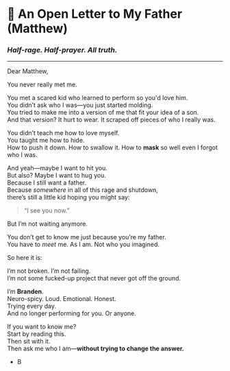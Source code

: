 # 🧾 An Open Letter to My Father (Matthew)
### *Half-rage. Half-prayer. All truth.*

---

Dear Matthew,

You never really met me.

You met a scared kid who learned to perform so you'd love him.  
You didn’t ask who I was—you just started molding.  
You tried to make me into a version of me that fit your idea of a son.  
And that version? It hurt to wear. It scraped off pieces of who I really was.

You didn’t teach me how to love myself.  
You taught me how to hide.  
How to push it down. How to swallow it. How to **mask** so well even I forgot who I was.

And yeah—maybe I want to hit you.  
But also? Maybe I want to hug you.  
Because I still want a father.  
Because *somewhere* in all of this rage and shutdown,  
there’s still a little kid hoping you might say:  
> “I see you now.”

But I’m not waiting anymore.

You don’t get to know me just because you’re my father.  
You have to *meet* me. As I am. Not who you imagined.

So here it is:

I’m not broken. I’m not failing.  
I’m not some fucked-up project that never got off the ground.

I’m **Branden**.  
Neuro-spicy. Loud. Emotional. Honest.  
Trying every day.  
And no longer performing for you. Or anyone.

If you want to know me?  
Start by reading this.  
Then sit with it.  
Then ask me who I am—**without trying to change the answer.**

- B

